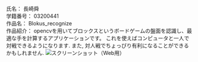 氏名： 長崎舜<br>
学籍番号： 03200441<br>
作品名： Blokus_recognize<br>
作品紹介： opencvを用いてブロックスというボードゲームの盤面を認識し、最適な手を計算するアプリケーションです。
これを使えばコンピュータと一人で対戦できるようになります. また, 対人戦でちょっぴり有利になることができるかもしれません.
![スクリーンショット（Web用）](pictures/demopicture3.png)

